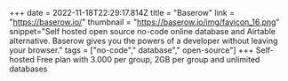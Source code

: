 +++
date = 2022-11-18T22:29:17.814Z
title = "Baserow"
link = "https://baserow.io/"
thumbnail = "https://baserow.io/img/favicon_16.png"
snippet="Self hosted open source no-code online database and Airtable alternative. Baserow gives you the powers of a developer without leaving your browser."
tags = ["no-code"," database"," open-source"]
+++
Self-hosted
Free plan with 3.000 per group, 2GB per group and unlimited databases
